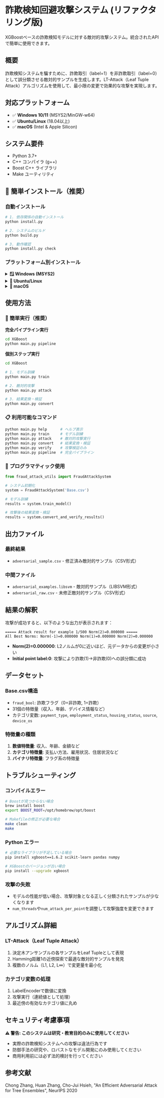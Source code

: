 # 詐欺検知回避攻撃システム (リファクタリング版)

XGBoostベースの詐欺検知モデルに対する敵対的攻撃システム。統合されたAPIで簡単に使用できます。

## 概要

詐欺検知システムを騙すために、詐欺取引（label=1）を非詐欺取引（label=0）として誤分類させる敵対的サンプルを生成します。LT-Attack（Leaf Tuple Attack）アルゴリズムを使用して、最小限の変更で効果的な攻撃を実現します。

## 対応プラットフォーム

- ✅ **Windows 10/11** (MSYS2/MinGW-w64)
- ✅ **Ubuntu/Linux** (18.04以上)
- ✅ **macOS** (Intel & Apple Silicon)

## システム要件

- Python 3.7+
- C++ コンパイラ (g++)
- Boost C++ ライブラリ
- Make ユーティリティ

## 🚀 簡単インストール（推奨）

### 自動インストール
```bash
# 1. 依存関係の自動インストール
python install.py

# 2. システムのビルド
python build.py

# 3. 動作確認
python install.py check
```

### プラットフォーム別インストール

<details>
<summary><b>🪟 Windows (MSYS2)</b></summary>

```bash
# 1. MSYS2のインストール
# https://www.msys2.org/ からダウンロード・インストール

# 2. MSYS2 MINGW64ターミナルで実行
pacman -Syu
pacman -S mingw-w64-x86_64-gcc mingw-w64-x86_64-boost mingw-w64-x86_64-python mingw-w64-x86_64-python-pip make

# 3. Pythonパッケージ
pip install xgboost scikit-learn pandas numpy

# 4. ビルド
make -f Makefile.windows
```
</details>

<details>
<summary><b>🐧 Ubuntu/Linux</b></summary>

```bash
# 1. 依存関係のインストール
sudo apt-get update
sudo apt-get install build-essential libboost-all-dev python3 python3-pip python3-dev

# 2. Pythonパッケージ
pip3 install xgboost scikit-learn pandas numpy

# 3. ビルド
make -f Makefile.windows  # クロスプラットフォーム対応版
```
</details>

<details>
<summary><b>🍎 macOS</b></summary>

```bash
# 1. Homebrewのインストール (未インストールの場合)
/bin/bash -c "$(curl -fsSL https://raw.githubusercontent.com/Homebrew/install/HEAD/install.sh)"

# 2. 依存関係のインストール
brew install boost python3

# 3. Pythonパッケージ
pip3 install xgboost scikit-learn pandas numpy

# 4. ビルド
make  # または make -f Makefile.windows
```
</details>

## 使用方法

### 🚀 **簡単実行（推奨）**

**完全パイプライン実行**
```bash
cd XGBoost
python main.py pipeline
```

**個別ステップ実行**
```bash
cd XGBoost

# 1. モデル訓練
python main.py train

# 2. 敵対的攻撃
python main.py attack

# 3. 結果変換・検証
python main.py convert
```

### 📋 **利用可能なコマンド**

```bash
python main.py help      # ヘルプ表示
python main.py train     # モデル訓練
python main.py attack    # 敵対的攻撃実行
python main.py convert   # 結果変換・検証
python main.py verify    # 攻撃検証のみ
python main.py pipeline  # 完全パイプライン
```

### 🔧 **プログラマティック使用**

```python
from fraud_attack_utils import FraudAttackSystem

# システム初期化
system = FraudAttackSystem('Base.csv')

# モデル訓練
results = system.train_model()

# 攻撃後の結果変換・検証
results = system.convert_and_verify_results()
```

## 出力ファイル

### 最終結果
- `adversarial_sample.csv` - 修正済み敵対的サンプル（CSV形式）

### 中間ファイル
- `adversarial_examples.libsvm` - 敵対的サンプル（LIBSVM形式）
- `adversarial_raw.csv` - 未修正敵対的サンプル（CSV形式）

## 結果の解釈

攻撃が成功すると、以下のような出力が表示されます：

```
===== Attack result for example 1/500 Norm(2)=0.000000 =====
All Best Norms: Norm(-1)=0.000000 Norm(1)=0.000000 Norm(2)=0.000000
```

- **Norm(2)=0.000000**: L2ノルムが0に近いほど、元データからの変更が小さい
- **Initial point label:0**: 攻撃により詐欺(1)→非詐欺(0)への誤分類に成功

## データセット

### Base.csv構造
- `fraud_bool`: 詐欺フラグ（0=非詐欺, 1=詐欺）
- 31個の特徴量（収入、年齢、デバイス情報など）
- カテゴリ変数: `payment_type`, `employment_status`, `housing_status`, `source`, `device_os`

### 特徴量の種類
1. **数値特徴量**: 収入、年齢、金額など
2. **カテゴリ特徴量**: 支払い方法、雇用状況、住居状況など
3. **バイナリ特徴量**: フラグ系の特徴量

## トラブルシューティング

### コンパイルエラー
```bash
# Boostが見つからない場合
brew install boost
export BOOST_ROOT=/opt/homebrew/opt/boost

# Makefileの修正が必要な場合
make clean
make
```

### Python エラー
```bash
# 必要なライブラリが不足している場合
pip install xgboost==1.6.2 scikit-learn pandas numpy

# XGBoostのバージョンが古い場合
pip install --upgrade xgboost
```

### 攻撃の失敗
- モデルの性能が低い場合、攻撃対象となる正しく分類されたサンプルが少なくなります
- `num_threads`や`num_attack_per_point`を調整して攻撃強度を変更できます

## アルゴリズム詳細

### LT-Attack（Leaf Tuple Attack）
1. 決定木アンサンブルの各サンプルをLeaf Tupleとして表現
2. Hamming距離1の近傍探索で最適な敵対的サンプルを発見
3. 複数のノルム（L1, L2, L∞）で変更量を最小化

### カテゴリ変数の処理
1. LabelEncoderで数値に変換
2. 攻撃実行（連続値として処理）
3. 最近傍の有効なカテゴリ値に丸め

## セキュリティ考慮事項

**⚠️ 警告: このシステムは研究・教育目的のみに使用してください**

- 実際の詐欺検知システムへの攻撃は違法行為です
- 防御手法の研究や、ロバストなモデル開発にのみ使用してください
- 商用利用前には必ず法的検討を行ってください

## 参考文献

Chong Zhang, Huan Zhang, Cho-Jui Hsieh, "An Efficient Adversarial Attack for Tree Ensembles", NeurIPS 2020

